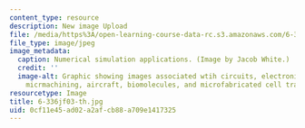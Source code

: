 ```yaml
---
content_type: resource
description: New image Upload
file: /media/https%3A/open-learning-course-data-rc.s3.amazonaws.com/6-336j-introduction-to-numerical-simulation-sma-5211-fall-2003/0cf11e45ad02a2afcb88a709e1417325_6-336jf03-th.jpg
file_type: image/jpeg
image_metadata:
  caption: Numerical simulation applications. (Image by Jacob White.)
  credit: ''
  image-alt: Graphic showing images associated wtih circuits, electronic packaging,
    micrmachining, aircraft, biomolecules, and microfabricated cell traps.
resourcetype: Image
title: 6-336jf03-th.jpg
uid: 0cf11e45-ad02-a2af-cb88-a709e1417325
---
```


